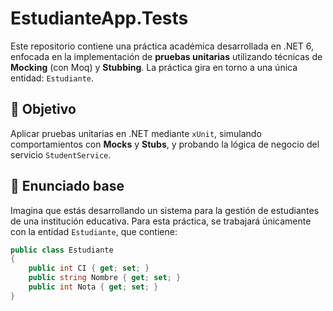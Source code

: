 # EstudianteApp.Tests

Este repositorio contiene una práctica académica desarrollada en .NET 6, enfocada en la implementación de **pruebas unitarias** utilizando técnicas de **Mocking** (con Moq) y **Stubbing**. La práctica gira en torno a una única entidad: `Estudiante`.

## 🎯 Objetivo

Aplicar pruebas unitarias en .NET mediante `xUnit`, simulando comportamientos con **Mocks** y **Stubs**, y probando la lógica de negocio del servicio `StudentService`.

## 🧠 Enunciado base

Imagina que estás desarrollando un sistema para la gestión de estudiantes de una institución educativa. Para esta práctica, se trabajará únicamente con la entidad `Estudiante`, que contiene:

```csharp
public class Estudiante
{
    public int CI { get; set; }
    public string Nombre { get; set; }
    public int Nota { get; set; }
}
